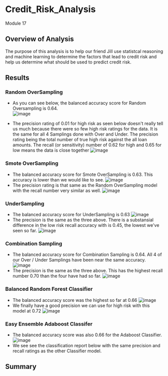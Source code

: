 # Credit_Risk_Analysis
Module 17

## Overview of Analysis

The purpose of this analysis is to help our friend Jill use statistcal reasoning and machine learning to determine the factors that lead to credit risk and help us determine what should be used to predict credit risk.

## Results
  ### Random OverSampling
  * As you can see below, the balanced accuracy score for Random Oversampling is 0.64.  
  ![image](https://user-images.githubusercontent.com/108240844/198165321-194358a9-828a-4ba2-a6f6-6320e30eaaf3.png)
  
  * The precision rating of 0.01 for high risk as seen below doesn't really tell us much because there were so few high risk ratings for the data.  It is the same for     all   4 Samplings done with Over and Under.  The precision rating being the total number of true high risk against the all loan amounts.  The recall (or     sensitivity)   number    of 0.62 for high and 0.65 for low means the data is close together
  ![image](https://user-images.githubusercontent.com/108240844/198158496-e09e70aa-82c0-498b-b664-17742b4b271c.png)
  ### Smote OverSampling
  * The balanced accuracy score for Smote OverSampling is 0.63.  This accuracy is lower than we would like to see.
  ![image](https://user-images.githubusercontent.com/108240844/198165377-114f2d7d-fc3b-4c72-8e6a-fde5201e258e.png)
  * The precision rating is that same as the Random OverSampling model with the recall number very similar as well.
  ![image](https://user-images.githubusercontent.com/108240844/198164996-9aa6bcf1-1f29-4eb4-8a47-53f3ff06552d.png)
  ### UnderSampling
  * The balanced accuracy score for UnderSampling is 0.63
  ![image](https://user-images.githubusercontent.com/108240844/198165550-3bca93ab-0484-4730-85ac-3ae3864074d4.png)
  * The precision is the same as the three above.  There is a substansial difference in the low risk recall accuracy with is 0.45, the lowest we've seen so far.
  ![image](https://user-images.githubusercontent.com/108240844/198166160-9c59a07e-d6ea-471e-ae07-7f5278bcabb7.png)
  ### Combination Sampling
  * The balanced accuracy score for Combination Sampling is 0.64.  All 4 of our Over / Under Samplings have been near the same accuracy.
  ![image](https://user-images.githubusercontent.com/108240844/198166294-682af6b9-9dfb-44f3-bb91-0713eb63630e.png)
  *  The precision is the same as the three above.  This has the highest recall number 0.70 than the four have had so far.
  ![image](https://user-images.githubusercontent.com/108240844/198166420-f5b59d5a-613a-4ed0-aca2-9ae6c8103a10.png)
  ### Balanced Random Forest Classifier
  * The balanced accuracy score was the highest so far at 0.66
  ![image](https://user-images.githubusercontent.com/108240844/198167024-29cf1861-0a32-436b-8b85-13a172470251.png)
  * We finally have a good precision we can use for high risk with this model at 0.72
  ![image](https://user-images.githubusercontent.com/108240844/198167187-637ea769-ee7b-4b0e-8f25-0b9f3f1334cf.png)
  ### Easy Ensemble Adaboost Classifer
  * The balanced accuracy score was also 0.66 for the Adaboost Classifier.
  ![image](https://user-images.githubusercontent.com/108240844/198167267-52857277-4973-4c82-8802-3366b7ba8caa.png)
  * We see see the classification report below with the same precision and recall ratings as the other Classifier model.


## Summary


